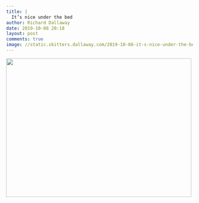 ```yaml
---
title: |
  It’s nice under the bed
author: Richard Dallaway
date: 2019-10-08 20:18
layout: post
comments: true
image: //static.skitters.dallaway.com/2019-10-08-it-s-nice-under-the-bed-thumb-1-IMG_9712.jpg
---
```


<div>
        <a href="//static.skitters.dallaway.com/2019-10-08-it-s-nice-under-the-bed-fullsize-1-IMG_9712.jpg">
          <img src="//static.skitters.dallaway.com/2019-10-08-it-s-nice-under-the-bed-thumb-1-IMG_9712.jpg" width="500" height="375"/>
        </a>
      </div>



 
      